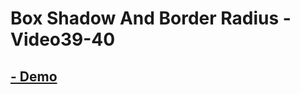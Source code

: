 # Box Shadow And Border Radius - Video39-40

## [- Demo](https://omarabouelkheirr.github.io/Front-end_Tasks/BoxShadowAndBorderRadius)
